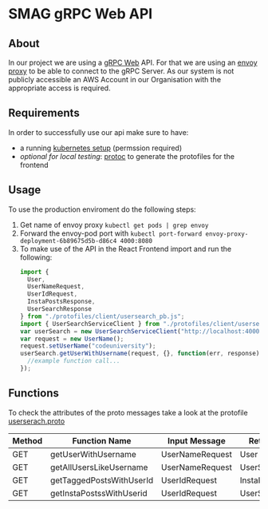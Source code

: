 # SMAG gRPC Web API

## About

In our project we are using a [gRPC Web](https://grpc.io/docs/) API. For that we are using an [envoy proxy](https://www.envoyproxy.io/docs/envoy/latest/) to be able to connect to the gRPC Server. As our system is not publicly accessible an AWS Account in our Organisation with the appropriate access is required.

## Requirements

In order to successfully use our api make sure to have:

- a running [kubernetes setup](https://github.com/codeuniversity/smag-deploy/blob/master/README.md) (permssion required)
- _optional for local testing_: [protoc](http://google.github.io/proto-lens/installing-protoc.html) to generate the protofiles for the frontend

## Usage

To use the production enviroment do the following steps:

1. Get name of envoy proxy `kubectl get pods | grep envoy`
2. Forward the envoy-pod port with `kubectl port-forward envoy-proxy-deployment-6b89675d5b-d86c4 4000:8080`
3. To make use of the API in the React Frontend import and run the following:
   ```javascript
   import {
     User,
     UserNameRequest,
     UserIdRequest,
     InstaPostsResponse,
     UserSearchResponse
   } from "./protofiles/client/usersearch_pb.js";
   import { UserSearchServiceClient } from "./protofiles/client/usersearch_grpc_web_pb.js";
   var userSearch = new UserSearchServiceClient("http://localhost:4000");
   var request = new UserName();
   request.setUserName("codeuniversity");
   userSearch.getUserWithUsername(request, {}, function(err, response) {
     //example function call...
   });
   ```

## Functions

To check the attributes of the proto messages take a look at the protofile [userserach.proto](https://github.com/codeuniversity/smag-mvp/blob/master/api/proto/usersearch.proto)

| **Method** | **Function Name**        | **Input Message** | **Return Message** |
| ---------- | ------------------------ | ----------------- | ------------------ |
| GET        | getUserWithUsername      | UserNameRequest   | User               |
| GET        | getAllUsersLikeUsername  | UserNameRequest   | UserSearchResponse |
| GET        | getTaggedPostsWithUserId | UserIdRequest     | InstaPostsResponse |
| GET        | getInstaPostssWithUserid | UserIdRequest     | UserSearchResponse |
